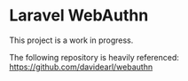 # Laravel WebAuthn

This project is a work in progress.

The following repository is heavily referenced:
https://github.com/davidearl/webauthn
